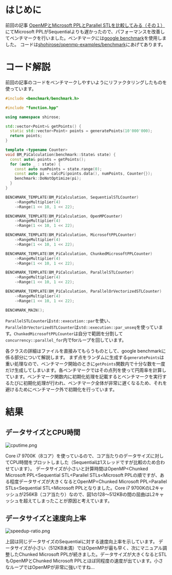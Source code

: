 <!--
title:   OpenMPとMicrosoft PPLとParallel STLを比較してみる（その２）
tags:    C++,OpenMP,PPL,並列計算
id:      94ed6857aceb61891bc9
private: false
-->
# はじめに

前回の記事
[OpenMPとMicrosoft PPLとParallel STLを比較してみる（その１）](2020-08-14_OpenMP_PPL_ade1f60f5eff13922aae.md)
にてMicrosoft PPLがSequentialよりも遅かったので、パフォーマンスを改善してベンチマークを行いました。ベンチマークには[google benchmark](https://github.com/google/benchmark)を使用しました。
コードは[shohirose/openmp-examples/benchmark](https://github.com/shohirose/openmp-examples/tree/master/benchmark)にあげてあります。

# コード解説

前回の記事のコードをベンチマークしやすいようにリファクタリングしたものを使っています。


```cpp:parallel_benchmark.cpp
#include <benchmark/benchmark.h>

#include "function.hpp"

using namespace shirose;

std::vector<Point>& getPoints() {
  static std::vector<Point> points = generatePoints(10'000'000);
  return points;
}

template <typename Counter>
void BM_PiCalculation(benchmark::State& state) {
  const auto& points = getPoints();
  for (auto _ : state) {
    const auto numPoints = state.range(0);
    const auto pi = calcPi(points.data(), numPoints, Counter{});
    benchmark::DoNotOptimize(pi);
  }
}

BENCHMARK_TEMPLATE(BM_PiCalculation, SequentialSTLCounter)
    ->RangeMultiplier(4)
    ->Range(1 << 10, 1 << 22);

BENCHMARK_TEMPLATE(BM_PiCalculation, OpenMPCounter)
    ->RangeMultiplier(4)
    ->Range(1 << 10, 1 << 22);

BENCHMARK_TEMPLATE(BM_PiCalculation, MicrosoftPPLCounter)
    ->RangeMultiplier(4)
    ->Range(1 << 10, 1 << 22);

BENCHMARK_TEMPLATE(BM_PiCalculation, ChunkedMicrosoftPPLCounter)
    ->RangeMultiplier(4)
    ->Range(1 << 10, 1 << 22);

BENCHMARK_TEMPLATE(BM_PiCalculation, ParallelSTLCounter)
    ->RangeMultiplier(4)
    ->Range(1 << 10, 1 << 22);

BENCHMARK_TEMPLATE(BM_PiCalculation, ParallelOrVectorizedSTLCounter)
    ->RangeMultiplier(4)
    ->Range(1 << 10, 1 << 22);

BENCHMARK_MAIN();
```

`ParallelSTLCounter`は`std::execution::par`を使い、`ParallelOrVectorizedSTLCounter`は`std::execution::par_unseq`を使っています。`ChunkedMicrosoftPPLCounter`は自分で範囲を分割して`concurrency::parallel_for`内でforループを回しています。

各クラスの詳細はファイルを直接みてもらうものとして、google benchmarkに係る部分について解説します。
まず点をランダムに生成する`generatePoints`は重い処理なので、ベンチマーク開始のときに`getPoints`関数内で十分な数を一度だけ生成してしまいます。各ベンチマークではその点列を使って円周率を計算しています。ベンチマーク関数内に初期化処理を記載するとベンチマークを実行するたびに初期化処理が行われ、ベンチマーク全体が非常に遅くなるため、それを避けるためにベンチマーク外で初期化を行っています。

# 結果

## データサイズとCPU時間

![cputime.png](https://qiita-image-store.s3.ap-northeast-1.amazonaws.com/0/130485/8fd3dae5-8c3c-cf32-dafe-4a440f1a326d.png)

Core i7 9700K（8コア）を使っているので、コア当たりのデータサイズに対してCPU時間をプロットしました（Sequentialは1スレッドですが比較のため合わせています）。
データサイズが小さいと計算時間はOpenMP<Chunked Microsoft PPL<Sequential STL<Parallel STLs<Microsoft PPLの順ですが、ある程度データサイズが大きくなるとOpenMP=Chunked Microsoft PPL=Parallel STLs<Sequential STL<Microsoft PPLとなりました。Core i7 9700KのL2キャッシュが256KB（コア当たり）なので、図1の128～512KBの間の屈曲はL2キャッシュを超えてしまったことが原因と考えています。


## データサイズと速度向上率

![speedup-ratio.png](https://qiita-image-store.s3.ap-northeast-1.amazonaws.com/0/130485/f691dfe0-4d37-e344-758f-6ab63963bd10.png)

上図は同じデータサイズのSequentialに対する速度向上率を示しています。
データサイズが小さい（512KB未満）ではOpenMPが最も早く、次にマニュアル調整したChunked Microsoft PPLが続きました。データサイズが大きくなるとSTLもOpenMPとChunked Microsoft PPLとほぼ同程度の速度が出ています。小さなループではOpenMPが非常に強いですね…